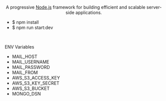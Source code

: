   <p align="center">A progressive <a href="http://nodejs.org" target="_blank">Node.js</a> framework for building efficient and scalable server-side applications.</p>
    <p align="center">

  <!--[![Backers on Open Collective](https://opencollective.com/nest/backers/badge.svg)](https://opencollective.com/nest#backer)
  [![Sponsors on Open Collective](https://opencollective.com/nest/sponsors/badge.svg)](https://opencollective.com/nest#sponsor)-->
<ul>
  <li>$ npm install</li>
  <li>$ npm run start:dev</li>
</ul>
<br>
<p>ENV Variables</p>
<ul>
  <li>MAIL_HOST</li>
  <li>MAIL_USERNAME</li>
  <li>MAIL_PASSWORD</li>
  <li>MAIL_FROM</li>
  <li>AWS_S3_ACCESS_KEY</li>
  <li>AWS_S3_KEY_SECRET</li>
  <li>AWS_S3_BUCKET</li>
  <li>MONGO_DSN</li>
</ul>